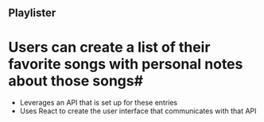 ## Playlister
# Users can create a list of their favorite songs with personal notes about those songs#
- Leverages an API that is set up for these entries
- Uses React to create the user interface that communicates with that API

